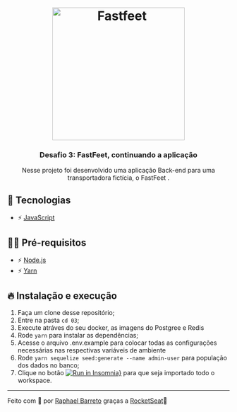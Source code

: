 <h1 align="center">
  <img alt="Fastfeet" title="Fastfeet" src="https://raw.githubusercontent.com/Rocketseat/bootcamp-gostack-desafio-02/master/.github/logo.png" width="300px" />
</h1>

<h3 align="center">Desafio 3: FastFeet, continuando a aplicação</h3>

<p align="center">Nesse projeto foi desenvolvido uma aplicação Back-end para uma transportadora fictícia, o FastFeet </a>.</p>

## 🚀 Tecnologias

- ⚡ [JavaScript](https://skylab.rocketseat.com.br/journey/starter)

## ✋🏻 Pré-requisitos

- ⚡ [Node.js](https://nodejs.org/en/)
- ⚡ [Yarn](https://yarnpkg.com/pt-BR/docs/install)

## 🔥 Instalação e execução

1. Faça um clone desse repositório;
2. Entre na pasta `cd 03`;
3. Execute atráves do seu docker, as imagens do Postgree e Redis
4. Rode `yarn` para instalar as dependências;
5. Acesse o arquivo .env.example para colocar todas as configurações necessárias nas respectivas variáveis de ambiente
6. Rode `yarn sequelize seed:generate --name admin-user` para população dos dados no banco;
7. Clique no botão [![Run in Insomnia}](https://insomnia.rest/images/run.svg)](https://insomnia.rest/run/?label=FastFeet&uri=https%3A%2F%2Fraw.githubusercontent.com%2Fraphabarreto%2Fgostack-desafios%2Fmaster%2F03%2FFastFeet.json) para que seja importado todo o workspace.

---

Feito com 💖 por [Raphael Barreto](https://raphabarreto.com.br/)
graças a [RocketSeat](https://rocketseat.com.br/)🚀
